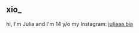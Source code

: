 ## xio_
hi, I'm Julia and I'm 14 y/o
 my Instagram: [juliaaa.bia](https://www.instagram.com/juliaaa.bia/)
 
